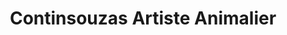 ---
title: "Continsouzas Artiste Animalier"
url: /sandillon/continsouzas-artiste-animalier/
shop: Kunst
---